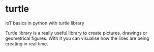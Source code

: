 # turtle
IoT basics in python with turtle library

Turtle library is a really useful library to create pictures, drawings or geometrical figures. With it you can visualise how the lines are being creating in real time.
